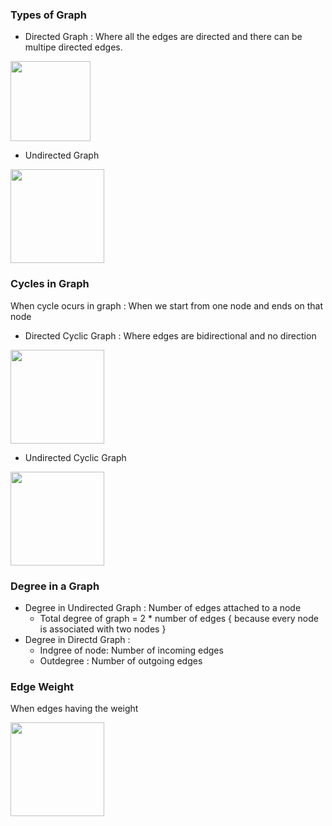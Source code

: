 ### Types of Graph 
- Directed Graph : Where all the edges are directed and there can be multipe directed edges.

<img src="https://camo.githubusercontent.com/2c5183c9803d72a5d53cb5c6151ac856dcbfb5223597506e5c5ac0183abdec1e/68747470733a2f2f636f6d7075746572736369656e636577696b692e6f72672f696d616765732f632f63362f44697265637465645f67726170682e706e67" width="128"/>

- Undirected Graph

<img src="https://www.baeldung.com/wp-content/uploads/sites/4/2020/06/network1-1.png" width="150"/>

### Cycles in Graph
When cycle ocurs in graph : When we start from one node and ends on that node 
- Directed Cyclic Graph : Where edges are bidirectional and no direction 

<img src="https://user-images.githubusercontent.com/33116849/229784656-9dc43153-379b-4fb4-862c-f82d60f0aa12.png" width="150"/>

- Undirected Cyclic Graph

<img src="https://user-images.githubusercontent.com/33116849/229785063-522a79c2-f6a8-4009-ba24-412d3418cf14.png" width="150"/>


### Degree in a Graph
- Degree in Undirected Graph : Number of edges attached to a node
  - Total degree of graph = 2 * number of edges { because every node is associated with two nodes } 
- Degree in Directd Graph : 
  - Indgree of node: Number of incoming edges
  - Outdegree : Number of outgoing edges

### Edge Weight 
When edges having the weight

<img src="https://user-images.githubusercontent.com/33116849/229787155-34b581ff-f0b7-44c2-b478-97cc745b7015.png" width="150"/>



